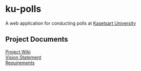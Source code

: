 # ku-polls

A web application for conducting polls at [Kasetsart University](http://www.ku.ac.th)

## Project Documents

[Project Wiki](../../wiki/Home)    
[Vision Statement](../../wiki/Vision%20Statement)   
[Requirements](../../wiki/Requirements)
